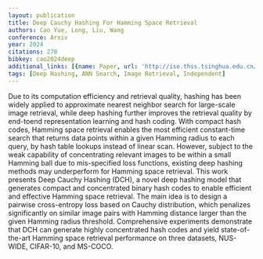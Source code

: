 ```yaml
---
layout: publication
title: Deep Cauchy Hashing For Hamming Space Retrieval
authors: Cao Yue, Long, Liu, Wang
conference: Arxiv
year: 2024
citations: 278
bibkey: cao2024deep
additional_links: [{name: Paper, url: 'http://ise.thss.tsinghua.edu.cn/~mlong/doc/deep-cauchy-hashing-cvpr18.pdf'}]
tags: [Deep Hashing, ANN Search, Image Retrieval, Independent]
---
```

Due to its computation efficiency and retrieval quality,
hashing has been widely applied to approximate nearest
neighbor search for large-scale image retrieval, while deep
hashing further improves the retrieval quality by end-toend representation learning and hash coding. With compact
hash codes, Hamming space retrieval enables the most efficient constant-time search that returns data points within a
given Hamming radius to each query, by hash table lookups
instead of linear scan. However, subject to the weak capability of concentrating relevant images to be within a small
Hamming ball due to mis-specified loss functions, existing deep hashing methods may underperform for Hamming
space retrieval.  This work presents Deep Cauchy Hashing
(DCH), a novel deep hashing model that generates compact
and concentrated binary hash codes to enable efficient and
effective Hamming space retrieval. The main idea is to design a pairwise cross-entropy loss based on Cauchy distribution, which penalizes significantly on similar image pairs
with Hamming distance larger than the given Hamming radius threshold. Comprehensive experiments demonstrate
that DCH can generate highly concentrated hash codes and
yield state-of-the-art Hamming space retrieval performance
on three datasets, NUS-WIDE, CIFAR-10, and MS-COCO.